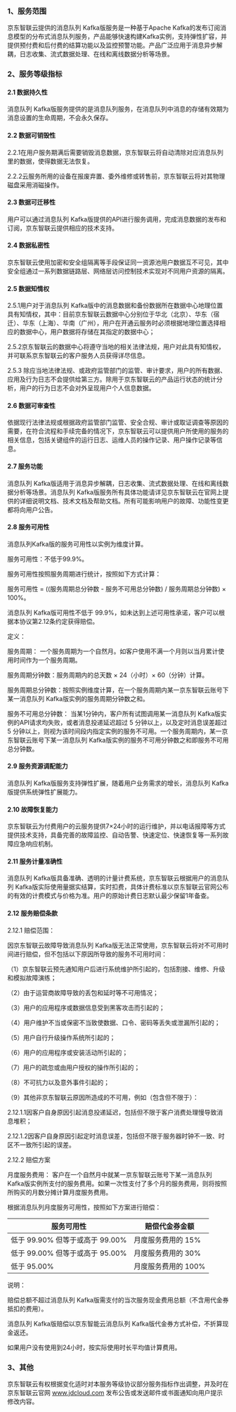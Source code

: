 ### 1、服务范围

京东智联云提供的消息队列 Kafka版服务是一种基于Apache Kafka的发布订阅消息模型的分布式消息队列服务，产品能够快速构建Kafka实例，支持弹性扩容，并提供预付费和后付费的结算功能以及监控预警功能。产品广泛应用于消息异步解耦，日志收集、流式数据处理、在线和离线数据分析等场景。

### 2、服务等级指标

#### 2.1 数据持久性

消息队列 Kafka版服务提供的是消息队列服务，在消息队列中消息的存储有效期为消息设置的生命周期，不会永久保存。

#### 2.2 数据可销毁性

2.2.1在用户服务期满后需要销毁消息数据，京东智联云将自动清除对应消息队列里的数据，使得数据无法恢复。

2.2.2云服务所用的设备在报废弃置、委外维修或转售前，京东智联云将对其物理磁盘采用消磁操作。

#### 2.3 数据可迁移性

用户可以通过消息队列 Kafka版提供的API进行服务调用，完成消息数据的发布和订阅，京东智联云提供相应的技术支持。

#### 2.4 数据私密性

京东智联云使用加密和安全组隔离等手段保证同一资源池用户数据互不可见，其中安全组通过一系列数据链路层、网络层访问控制技术实现对不同用户资源的隔离。

#### 2.5 数据知情权

2.5.1用户对于消息队列 Kafka版中的消息数据和备份数据所在数据中心地理位置具有知情权，其中：目前京东智联云数据中心分别位于华北（北京）、华东（宿迁）、华东（上海）、华南（广州），用户在开通云服务时必须根据地理位置选择相应的数据中心，用户数据将存储在其指定的数据中心；

2.5.2京东智联云的数据中心将遵守当地的相关法律法规，用户对此具有知情权，并可联系京东智联云的客户服务人员获得详尽信息。

2.5.3 除应当地法律法规、或政府监管部门的监管、审计要求，用户的所有数据、应用及行为日志不会提供给第三方。除用于京东智联云的产品运行状态的统计分析，用户的行为日志不会对外呈现用户个人信息数据。

#### 2.6 数据可审查性

依据现行法律法规或根据政府监管部门监管、安全合规、审计或取证调查等原因的需要，在符合流程和手续完备的情况下，京东智联云可以提供用户所使用的服务的相关信息，包括关键组件的运行日志、运维人员的操作记录、用户操作记录等信息。

#### 2.7 服务功能

消息队列 Kafka版适用于消息异步解耦，日志收集、流式数据处理、在线和离线数据分析等场景。消息队列 Kafka版服务所有具体功能请详见京东智联云在官网上提供的详细说明文档、技术文档及帮助文档。所有可能影响用户的故障、功能性变更都将向用户公告。

#### 2.8 服务可用性

消息队列Kafka版的服务可用性以实例为维度计算。

服务可用性：不低于99.9%。

服务可用性按照服务周期进行统计，按照如下方式计算：

服务可用性 = ((服务周期总分钟数 - 服务不可用总分钟数) / 服务周期总分钟数) × 100%。

消息队列 Kafka版可用性不低于 99.9%，如未达到上述可用性承诺，客户可以根据本协议第2.12条约定获得赔偿。

定义：

服务周期： 一个服务周期为一个自然月。如客户使用不满一个月则以当月累计使用时间作为一个服务周期。

服务周期分钟数：服务周期内的总天数 × 24（小时）× 60（分钟）计算。

服务周期总分钟数：按照实例维度计算，在一个服务周期内某一京东智联云账号下某一消息队列 Kafka版实例的服务周期分钟数之和。

服务不可用总分钟数： 当某1分钟内，客户所有试图调用某一消息队列 Kafka版实例的API请求均失败，或者消息投递延迟超过 5 分钟以上，以及定时消息误差超过 5 分钟以上，则视为该时间段内指定实例的服务不可用。一个服务周期内，某一京东智联云账号下某一消息队列 Kafka版实例的服务不可用分钟数之和即服务不可用总分钟数。

#### 2.9 服务资源调配能力

消息队列 Kafka版服务支持弹性扩展，随着用户业务需求的增长，消息队列 Kafka版提供系统弹性扩展能力。

#### 2.10 故障恢复能力

京东智联云为付费用户的云服务提供7×24小时的运行维护，并以电话报障等方式提供技术支持，具备完善的故障监控、自动告警、快速定位、快速恢复等一系列故障应急响应机制。

#### 2.11 服务计量准确性

消息队列 Kafka版具备准确、透明的计量计费系统，京东智联云根据用户的消息队列 Kafka版实际使用量据实结算，实时扣费，具体计费标准以京东智联云官网公布的有效的计费模式与价格为准。用户的原始计费日志默认最少保留1年备查。

#### 2.12 服务赔偿条款

2.12.1 赔偿范围：

因京东智联云故障导致消息队列 Kafka版无法正常使用，京东智联云将对不可用时间进行赔偿，但不包括以下原因所导致的服务不可用时间：

（1）京东智联云预先通知用户后进行系统维护所引起的，包括割接、维修、升级和模拟故障演练；

（2）由于运营商故障导致的丢包和延时等不可用情况；

（3）用户的应用程序或数据信息受到黑客攻击而引起的；

（4）用户维护不当或保密不当致使数据、口令、密码等丢失或泄漏所引起的；

（5）用户自行升级操作系统所引起的；

（6）用户的应用程序或安装活动所引起的；

（7）用户的疏忽或由用户授权的操作所引起的；

（8）不可抗力以及意外事件引起的；

（9）其他非京东智联云原因所造成的不可用，例如（包含但不限于）：

2.12.1.1因客户自身原因引起消息投递延迟，包括但不限于客户消费处理慢导致消息堆积；

2.12.1.2因客户自身原因引起定时消息误差，包括但不限于服务器时钟不一致、时区不一致所引起的误差。

2.12.2 赔偿方案

月度服务费用： 客户在一个自然月中就某一京东智联云账号下某一消息队列 Kafka版实例所支付的服务费用。如果一次性支付了多个月的服务费用，则将按照所购买的月数分摊计算月度服务费用。

根据消息队列月度服务可用性，按照如下方案进行赔偿：

| **服务可用性**                 | **赔偿代金券金额** |
| ------------------------------- | -------------------- |
| 低于 99.90% 但等于或高于 99.00% | 月度服务费用的 15%   |
| 低于 99.00% 但等于或高于 95.00% | 月度服务费用的 30%   |
| 低于 95.00%                     | 月度服务费用的 100%  |



说明：

赔偿总额不超过消息队列 Kafka版需支付的当次服务现金费用总额（不含用代金券抵扣的费用）。

消息队列 Kafka版赔偿以京东智能云消息队列 Kafka版代金券方式补偿，不折算现金返还。

如果用户没有使用到24小时，按实际使用时长平均值计算费用。

### 3、其他

京东智联云有权根据变化适时对本服务等级协议部分服务指标作出调整，并及时在京东智联云官网 www.jdcloud.com 发布公告或发送邮件或书面通知向用户提示修改内容。
